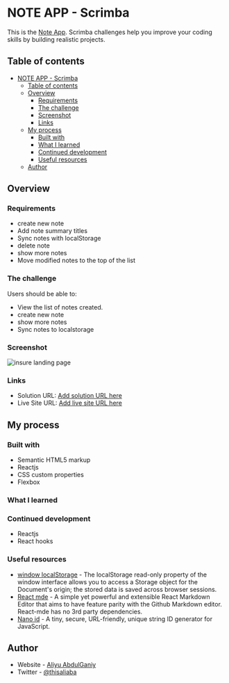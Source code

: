 # NOTE APP - Scrimba
This is  the [Note App](). Scrimba challenges help you improve your coding skills by building realistic projects. 

## Table of contents

- [NOTE APP - Scrimba](#note-app---scrimba)
  - [Table of contents](#table-of-contents)
  - [Overview](#overview)
    - [Requirements](#requirements)
    - [The challenge](#the-challenge)
    - [Screenshot](#screenshot)
    - [Links](#links)
  - [My process](#my-process)
    - [Built with](#built-with)
    - [What I learned](#what-i-learned)
    - [Continued development](#continued-development)
    - [Useful resources](#useful-resources)
  - [Author](#author)


## Overview
### Requirements
- create new note
- Add note summary titles
- Sync notes with localStorage
- delete note
- show more notes
- Move modified notes to the top of the list

### The challenge

Users should be able to:

- View the list of notes created.
- create new note 
- show more notes
- Sync notes to localstorage

### Screenshot

![insure landing page](./images/screenshot.png)


### Links

- Solution URL: [Add solution URL here](https://github.com/alialaba/notes-app)
- Live Site URL: [Add live site URL here]()

## My process

### Built with

- Semantic HTML5 markup
- Reactjs
- CSS custom properties
- Flexbox


### What I learned
<!-- - Strengthen my knowledge on BEM pattern for naming convention. -->


### Continued development
- Reactjs
- React hooks


### Useful resources

- [window localStorage](https://developer.mozilla.org/en-US/docs/Web/API/Window/localStorage) - The localStorage read-only property of the window interface allows you to access a Storage object for the Document's origin; the stored data is saved across browser sessions.
- [React mde](https://www.npmjs.com/package/react-mde) - A simple yet powerful and extensible React Markdown Editor that aims to have feature parity with the Github Markdown editor. React-mde has no 3rd party dependencies.
- [Nano id](https://www.npmjs.com/package/nanoid) - A tiny, secure, URL-friendly, unique string ID generator for JavaScript.


## Author

- Website - [Aliyu AbdulGaniy](https://www.github.com/alialaba)
- Twitter - [@thisaliaba](https://www.twitter.com/thisaliaba)

